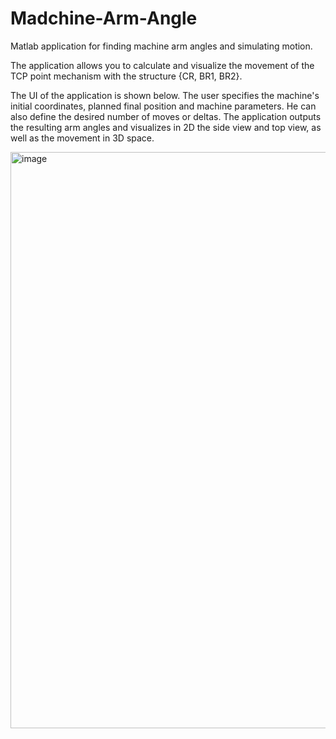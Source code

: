# Madchine-Arm-Angle
Matlab application for finding machine arm angles and simulating motion.

The application allows you to calculate and visualize the movement of the TCP point mechanism with the structure {CR, BR1, BR2}.

The UI of the application is shown below. 
The user specifies the machine's initial coordinates, planned final position and machine parameters. He can also define the desired number of moves or deltas. 
The application outputs the resulting arm angles and visualizes in 2D the side view and top view, as well as the movement in 3D space.

<img width="922" alt="image" src="https://user-images.githubusercontent.com/73952373/230061160-a046f17c-e410-4558-a48b-66b73d3fc317.png">
